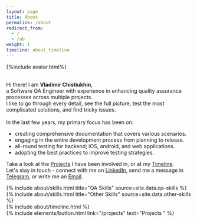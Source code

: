 ```yaml
---
layout: page
title: About
permalink: /about
redirect_from:
  - /
  - /ab
weight: 1
timeline: about_timeline
---
```


{%include avatar.html%}

<br>Hi there! I am **Vladimir Chistiukhin**,<br> a Software QA Engineer with experience in enhancing quality assurance processes across multiple projects.<br> I like to go through every detail, see the full picture, test the most complicated solutions, and find tricky issues.<br><br> In the last few years, my primary focus has been on: 
 - creating comprehensive documentation that covers various scenarios.
 - engaging in the entire development process from planning to release.  
 - all-round testing for backend; iOS, android, and web applications.
 - adopting the best practices to improve testing strategies.

Take a look at the <a href="/projects" class="grey-link">Projects</a> I have been involved in, or at my <a href="/timeline" class="grey-link">Timeline</a>.<br>
Let's stay in touch - connect with me on <a href="https://www.linkedin.com/in/vladimir-chistiukhin" class="grey-link">LinkedIn</a>, send me a message in <a href="https://telegram.me/kikirike" class="grey-link">Telegram</a>, or write me an <a href="mailto:vchistiukhin@gmail.com" class="grey-link">Email</a>.

<div class="row">
{% include about/skills.html title="QA Skills" source=site.data.qa-skills %}
{% include about/skills.html title="Other Skills" source=site.data.other-skills %}
</div>

<div class="row">
{% include about/timeline.html %}
</div>

<div class="buttons-container text-center">
  {% include elements/button.html link="/projects" text="Projects <i class='fas fa-arrow-right'></i> " %}
</div>